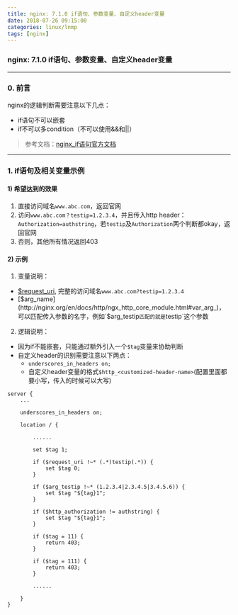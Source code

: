 ```yaml
---
title: nginx: 7.1.0 if语句、参数变量、自定义header变量
date: 2018-07-26 09:15:00
categories: linux/lnmp
tags: [nginx]
---
```

### nginx: 7.1.0 if语句、参数变量、自定义header变量

---

### 0. 前言
nginx的逻辑判断需要注意以下几点：
- if语句不可以嵌套
- if不可以多condition（不可以使用&&和||）

> 参考文档：[nginx_if语句官方文档](http://nginx.org/en/docs/http/ngx_http_rewrite_module.html#if)

---

### 1. if语句及相关变量示例
#### 1) 希望达到的效果
1. 直接访问域名`www.abc.com`，返回官网
2. 访问`www.abc.com？testip=1.2.3.4`，并且传入http header：`Authorization=authstring`，若`testip`及`Authorization`两个判断都okay，返回官网
3. 否则，其他所有情况返回403

#### 2) 示例
1. 变量说明：
  - [$request_uri](http://nginx.org/en/docs/http/ngx_http_core_module.html#var_request_uri), 完整的访问域名`www.abc.com?testip=1.2.3.4`
  - [$arg_name](http://nginx.org/en/docs/http/ngx_http_core_module.html#var_arg_)，可以匹配传入参数的名字，例如`$arg_testip`匹配的就是`testip`这个参数
2. 逻辑说明：
  - 因为if不能嵌套，只能通过额外引入一个`$tag`变量来协助判断
  - 自定义header的识别需要注意以下两点：
    - `underscores_in_headers on;`
    - 自定义header变量的格式`$http_<customized-header-name>`(配置里面都要小写，传入的时候可以大写)

```
server {
	...

    underscores_in_headers on;

    location / {

        ......

        set $tag 1;

        if ($request_uri !~* (.*)testip(.*)) {
            set $tag 0;
        }

        if ($arg_testip !~* (1.2.3.4|2.3.4.5|3.4.5.6)) {
            set $tag "${tag}1";
        }

        if ($http_authorization != authstring) {
            set $tag "${tag}1";
        }

        if ($tag = 11) {
            return 403;
        }

        if ($tag = 111) {
            return 403;
        }

        ......

    }
}
```
